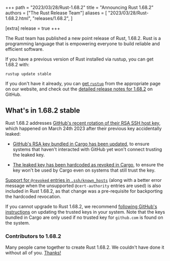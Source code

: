 +++
path = "2023/03/28/Rust-1.68.2"
title = "Announcing Rust 1.68.2"
authors = ["The Rust Release Team"]
aliases = [
    "2023/03/28/Rust-1.68.2.html",
    "releases/1.68.2",
]

[extra]
release = true
+++

The Rust team has published a new point release of Rust, 1.68.2. Rust is a
programming language that is empowering everyone to build reliable and
efficient software.

If you have a previous version of Rust installed via rustup, you can get 1.68.2 with:

```
rustup update stable
```

If you don't have it already, you can [get `rustup`][install]
from the appropriate page on our website, and check out the
[detailed release notes for 1.68.2][notes] on GitHub.

[install]: https://www.rust-lang.org/install.html
[notes]: https://github.com/rust-lang/rust/blob/stable/RELEASES.md#version-1682-2023-03-28

## What's in 1.68.2 stable

Rust 1.68.2 addresses [GitHub's recent rotation of their RSA SSH host
key](https://github.blog/2023-03-23-we-updated-our-rsa-ssh-host-key/), which
happened on March 24th 2023 after their previous key accidentally leaked:

* [GitHub's RSA key bundled in Cargo has been
  updated](https://github.com/rust-lang/cargo/pull/11883), to ensure systems
  that haven't interacted with GitHub yet won't connect trusting the leaked
  key.

* [The leaked key has been hardcoded as revoked in
  Cargo](https://github.com/rust-lang/cargo/pull/11889), to ensure the key
  won't be used by Cargo even on systems that still trust the key.

[Support for `@revoked` entries in
`.ssh/known_hosts`](https://github.com/rust-lang/cargo/pull/11635) (along with
a better error message when the unsupported `@cert-authority` entries are used)
is also included in Rust 1.68.2, as that change was a pre-requisite for
backporting the hardcoded revocation.

If you cannot upgrade to Rust 1.68.2, we recommend [following GitHub's
instructions](https://github.blog/2023-03-23-we-updated-our-rsa-ssh-host-key/#what-you-can-do)
on updating the trusted keys in your system. Note that the keys bundled in
Cargo are only used if no trusted key for `github.com` is found on the system.

### Contributors to 1.68.2

Many people came together to create Rust 1.68.2. We couldn't have done it
without all of you. [Thanks!](https://thanks.rust-lang.org/rust/1.68.2/)
